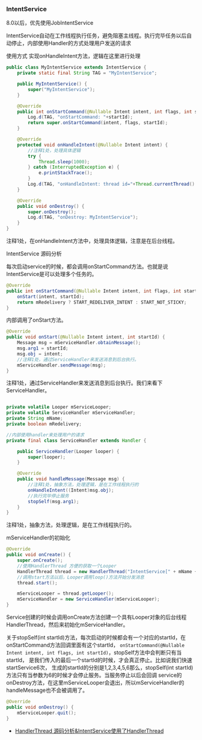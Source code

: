### IntentService 

8.0以后，优先使用JobIntentService

IntentService自动在工作线程执行任务，避免阻塞主线程。执行完毕任务以后自动停止，内部使用Handler的方式处理用户发送的请求

使用方式 实现onHandleIntent方法，逻辑在这里进行处理

```java
public class MyIntentService extends IntentService {
    private static final String TAG = "MyIntentService";

    public MyIntentService() {
        super("MyIntentService");
    }

    @Override
    public int onStartCommand(@Nullable Intent intent, int flags, int startId) {
        Log.d(TAG, "onStartCommand: "+startId);
        return super.onStartCommand(intent, flags, startId);
    }

    @Override
    protected void onHandleIntent(@Nullable Intent intent) {
        //注释1处，处理具体逻辑
        try {
            Thread.sleep(1000);
        } catch (InterruptedException e) {
            e.printStackTrace();
        }
        Log.d(TAG, "onHandleIntent: thread id="+Thread.currentThread().getId());
    }

    @Override
    public void onDestroy() {
        super.onDestroy();
        Log.d(TAG, "onDestroy: MyIntentService");
    }
}
```

注释1处，在onHandleIntent方法中，处理具体逻辑，注意是在后台线程。

IntentService 源码分析

每次启动service的时候，都会调用onStartCommand方法。也就是说IntentService是可以处理多个任务的。

```java
@Override
public int onStartCommand(@Nullable Intent intent, int flags, int startId) {
    onStart(intent, startId);
    return mRedelivery ? START_REDELIVER_INTENT : START_NOT_STICKY;
}
```

内部调用了onStart方法。

```java
@Override
public void onStart(@Nullable Intent intent, int startId) {
    Message msg = mServiceHandler.obtainMessage();
    msg.arg1 = startId;
    msg.obj = intent;
    //注释1处，通过ServiceHandler来发送消息到后台执行。
    mServiceHandler.sendMessage(msg);
}
```

注释1处，通过ServiceHandler来发送消息到后台执行。我们来看下ServiceHandler。


```java

private volatile Looper mServiceLooper;
private volatile ServiceHandler mServiceHandler;
private String mName;
private boolean mRedelivery;

//内部使用handler来处理用户的请求
private final class ServiceHandler extends Handler {

    public ServiceHandler(Looper looper) {
        super(looper);
    }

    @Override
    public void handleMessage(Message msg) {
        //注释1处，抽象方法，处理逻辑，是在工作线程执行的
        onHandleIntent((Intent)msg.obj);
        //执行完毕停止服务
        stopSelf(msg.arg1);
    }
}
```

注释1处，抽象方法，处理逻辑，是在工作线程执行的。

mServiceHandler的初始化

```java
@Override
public void onCreate() {
    super.onCreate();
    //使用HandlerThread 方便的获取一个Looper
    HandlerThread thread = new HandlerThread("IntentService[" + mName + "]");
    //调用start方法以后，Looper调用loop()方法开始分发消息
    thread.start();

    mServiceLooper = thread.getLooper();
    mServiceHandler = new ServiceHandler(mServiceLooper);
}
```

Service创建的时候会调用onCreate方法创建一个具有Looper对象的后台线程HandlerThread，然后来初始化mServiceHandler。

关于stopSelf(int startId)方法，每次启动的时候都会有一个对应的startId，在onStartCommand方法回调里面有这个startId，
`onStartCommand(@Nullable Intent intent, int flags, int startId)`，stopSelf方法中会判断只有当startId，
是我们传入的最后一个startId的时候，才会真正停止。比如说我们快速startService6次，
生成的startId的分别是1,2,3,4,5,6那么，stopSelf(int startId)方法只有当参数为6的时候才会停止服务。当服务停止以后会回调
service的onDestroy方法，在这里mServiceLooper会退出，所以mServiceHandler的handleMessage也不会被调用了。
 
```java
@Override
public void onDestroy() {
    mServiceLooper.quit();
}
```

* [HandlerThread 源码分析&IntentService使用了HandlerThread](https://www.jianshu.com/p/40d9b1db7283)
